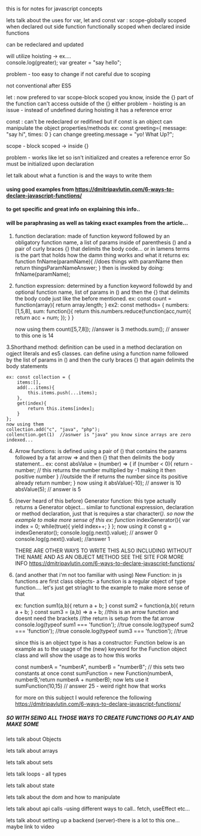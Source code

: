 this is for notes for javascript concepts


lets talk about the uses for var, let and const
var     :
scope-globally scoped when declared out side function
      functionally scoped when declared inside functions

can be redeclared and updated

will utilize hoisting -> ex....  
console.log(greater);
var greater = "say hello";

problem - too easy to change if not careful due to scoping

not conventional after ES5

let     :
now prefered to var
scope-block scoped          you know, inside the {} part of the function
                            can't access outside of the {} either
problem - hoisting is an issue - instead of undefined during hoisting
                                 it has a reference error

const     :
can't be redeclared or redifined
but if const is an object can manipulate the object properties/methods
ex:
const greeting={
    message: "say hi",
    times: 0
}
can change greeting.message = "yo! What Up?";

scope - block scoped -> inside {}

problem - works like let so isn't initialized and creates a reference error
          So must be initialized upon declaration

          


let talk about what a function is and the ways to write them

####  using good examples from https://dmitripavlutin.com/6-ways-to-declare-javascript-functions/ 
####   to get specific and great info on explaining this info.. 
####   will be paraphrasing as well as taking exact examples from the article...


1. function declaration:
    made of function keyword followed by an obligatory function name, a list of params inside of parenthesis () and a pair of curly braces {} that delimits the body code... or in lamens terms is the part that holds how the damn thing works and what it returns
    ex:  function fnName(paramName){ 
        //does things with paramName then
        return  thingsParamNameAnswer;
    }
then is invoked by doing:   fnName(paramName);

2. function expression:
    determined by a function keyword followdd by and optional function name, list of params in () and then the {} that delimits the body code just like the before mentioned.
    ex: const count = function(array){
        return array.length;
    }
    ex2: const methods= {
    numbers: [1,5,8],
    sum: function(){
        return this.numbers.reduce(function(acc,num){
        return acc + num;
        });
    }
    }

    now using them
    count([5,7,8]); //answer is 3
    methods.sum(); // answer to this one is 14

3.Shorthand method:
    definition can be used in a method declaration on ogject literals and es5 classes. can define using a function name followed by the  list of params in () and then the curly braces {} that again delimits the body statements

    ex: const collection = {
        items:[],
        add(...items){
            this.items.push(...items);
        },
        get(index){
            return this.items[index];
        }
    };
    now using them
    collection.add("c", "java", "php");
    collenction.get(1)  //asnwer is "java" you know since arrays are zero indexed...

4. Arrow functions:
    is defined using a pair of () that contains the params followed by a fat arrow => and then {} that then delimits the body statement...
    ex: const absValue = (number) => {
        if (number < 0){
            return -number;
            // this returns the number multiplied by -1 making it then positive number
        }
        //outside the if returns the number since its positive already
        return number;
    }
    now using it
    absValue(-10); // answer is 10
    absValue(5);  // answer is 5

5. (never heard of this before) Generator function:
    this type actually returns a Generator object... 
    similar to  functional expression, declaration or method declaration, just that is requires a star character(*).
    so now the example to make more sense of this
    ex: function* indexGenerator(){
        var index = 0;
        while(true){
            yield index++;
        }
    };
    now using it
    const g = indexGenerator();
    console.log(g.next().value); // answer 0
    console.log(g.next().value); //answer 1

    THERE ARE OTHER WAYS TO WRITE THIS ALSO INCLUDING WITHOUT THE NAME AND AS AN OBJECT METHOD SEE THE SITE FOR MORE INFO  https://dmitripavlutin.com/6-ways-to-declare-javascript-functions/


6. (and another that i'm not too familiar with using) New Function:
    in js functions are first class objects- a function is a regular object of type function.... let's just get striaght to the example to make more sense of that

    ex:  function sum1(a,b){
        return a + b;
    }
    const sum2 = function(a,b){
        return a + b;
    }
    const sum3 = (a,b) => a + b;  //this is an arrow function and doesnt need the brackets
                                  //the return is setup from the fat arrow
    console.log(typeof sum1 === 'function'); //true
    console.log(typeof sum2 === 'function'); //true
    console.log(typeof sum3 === 'function'); //true

    since this is an object type is has a constructor: Function
    below is an example as to the usage of the (new) keyword for the Function object class
    and will show the usage as to how this works

    const numberA = "numberA", numberB = "numberB"; // this sets two constants at once
    const sumFunction = new Function(numberA, numberB,'return numberA + numberB);
    now lets use it
    sumFunction(10,15) // answer 25 - weird right how that works
    
    for more on this subject I would reference the following https://dmitripavlutin.com/6-ways-to-declare-javascript-functions/

##### SO WITH SEING ALL THOSE WAYS TO CREATE FUNCTIONS GO PLAY AND MAKE SOME

lets talk about Objects

lets talk about arrays

lets talk about sets

lets talk loops - all types

lets talk about state

lets talk about the dom and how to manipulate

lets talk about api calls -using different ways to call.. fetch, useEffect etc...

lets talk about setting up a backend (server)-there is a lot to this one... maybe link to video